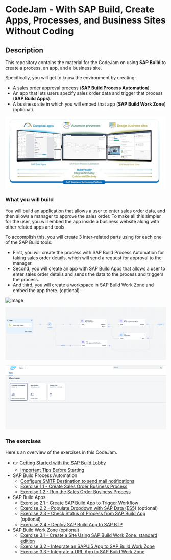 # CodeJam - With SAP Build, Create Apps, Processes, and Business Sites Without Coding

## Description

This repository contains the material for the CodeJam on using **SAP Build** to create a process, an app, and a business site. 

Specifically, you will get to know the environment by creating:

* A sales order approval process (**SAP Build Process Automation**).
* An app that lets users specify sales order data and trigger that process (**SAP Build Apps**).
* A business site in which you will embed that app (**SAP Build Work Zone**) (optional).

![SAP Build](/images/MyPresentation.png)

### What you will build

You will build an application that allows a user to enter sales order data, and then allows a manager to approve the sales order. To make all this simpler for the user, you will embed the app inside a business website along with other related apps and tools.

To accomplish this, you will create 3 inter-related parts using for each one of the SAP Build tools:

- First, you will create the process with SAP Build Process Automation for taking sales order details, which will send a request for approval to the manager.
- Second, you will create an app with SAP Build Apps that allows a user to enter sales order details and sends the data to the process and triggers the process.
- And third, you will create a workspace in SAP Build Work Zone and embed the app there. (optional)

![image](https://user-images.githubusercontent.com/11659786/231709754-a833a81f-d9ee-4911-9dfe-710fcdcc404c.png)

![image](/images/ex1.1/process.png)

![image](/images/ex1.3/Workzone.png)

### The exercises

Here's an overview of the exercises in this CodeJam.

* 👉 [Getting Started with the SAP Build Lobby](exercises/ex0-Getting-Started/README.md)
  * [Important Tips Before Starting](exercises/ex0-Getting-Started/ImportantTips.md)
* SAP Build Process Automation
  * [Configure SMTP Destination to send mail notifications](/exercises/ex1-SAP-Build-Process-Automation/ex1.0/README.md)
  * [Exercise 1.1 - Create Sales Order Business Process](exercises/ex1-SAP-Build-Process-Automation/ex1.1/README.md)
  * [Exercise 1.2 - Run the Sales Order Business Process](exercises/ex1-SAP-Build-Process-Automation/ex1.2/README.md) 
* SAP Build Apps
  * [Exercise 2.1 - Create SAP Build App to Trigger Workflow](exercises/ex2-SAP-Build-Apps/ex2.1/README.md)
  * [Exercise 2.2 - Populate Dropdown with SAP Data (ES5)](exercises/ex2-SAP-Build-Apps/ex2.2/README.md) (optional)
  * [Exercise 2.3 - Check Status of Process from SAP Build App](exercises/ex2-SAP-Build-Apps/ex2.3/README.md) (optional)
  * [Exercise 2.4 - Deploy SAP Build App to SAP BTP](exercises/ex2-SAP-Build-Apps/ex2.4/README.md)
* SAP Build Work Zone (optional)
  * [Exercise 3.1 - Create a Site Using SAP Build Work Zone, standard edition ](/exercises/ex3-SAP-Build-Work-Zone/ex3.1/README.md)
  * [Exercise 3.2 - Integrate an SAPUI5 App to SAP Build Work Zone](/exercises/ex3-SAP-Build-Work-Zone/ex3.2/README.md)
  * [Exercise 3.3 - Integrate a URL App to SAP Build Work Zone](/exercises/ex3-SAP-Build-Work-Zone/ex3.3/README.md)
